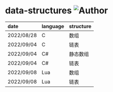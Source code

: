 # data-structures ![Author](https://img.shields.io/badge/Author-ZengBc-da282a)

| date       | language | structure |
| :--------- | :------- | :-------- |
| 2022/08/28 | C        | 数组      |
| 2022/09/04 | C        | 链表      |
| 2022/09/04 | C#       | 静态数组  |
| 2022/09/04 | C#       | 链表      |
| 2022/09/08 | Lua      | 数组      |
| 2022/09/08 | Lua      | 链表      |

